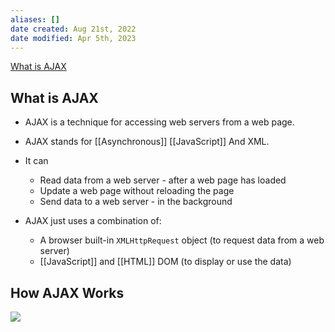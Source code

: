 ```yaml
---
aliases: []
date created: Aug 21st, 2022
date modified: Apr 5th, 2023
---
```

[What is AJAX](https://www.w3schools.com/whatis/whatis_ajax.asp)

## What is AJAX
- AJAX is a technique for accessing web servers from a web page.
- AJAX stands for [[Asynchronous]] [[JavaScript]] And XML.

- It can
	- Read data from a web server - after a web page has loaded
	- Update a web page without reloading the page
	- Send data to a web server - in the background

- AJAX just uses a combination of:
	- A browser built-in `XMLHttpRequest` object (to request data from a web server)
	- [[JavaScript]] and [[HTML]] DOM (to display or use the data)

## How AJAX Works
![](https://img.ynchen.me/2022/08/d2201cf8cb704b609a9a63ca2383c6ed.png)


